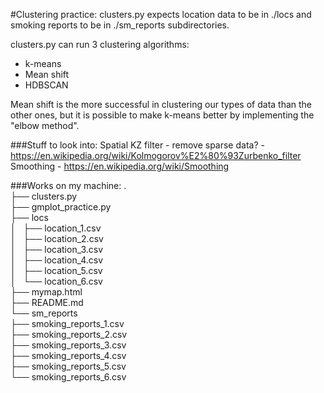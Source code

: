 #Clustering practice:
clusters.py expects location data to be in ./locs and smoking reports to be in ./sm_reports subdirectories.

clusters.py can run 3 clustering algorithms:
- k-means
- Mean shift
- HDBSCAN

Mean shift is the more successful in clustering our types of data than the other ones, but it is possible to make k-means better by implementing the "elbow method".


###Stuff to look into:
Spatial KZ filter - remove sparse data? - https://en.wikipedia.org/wiki/Kolmogorov%E2%80%93Zurbenko_filter
Smoothing - https://en.wikipedia.org/wiki/Smoothing

###Works on my machine:
.<br />
├── clusters.py<br />
├── gmplot_practice.py<br />
├── locs<br />
│   ├── location_1.csv<br />
│   ├── location_2.csv<br />
│   ├── location_3.csv<br />
│   ├── location_4.csv<br />
│   ├── location_5.csv<br />
│   └── location_6.csv<br />
├── mymap.html<br />
├── README.md<br />
└── sm_reports<br />
    ├── smoking_reports_1.csv<br />
    ├── smoking_reports_2.csv<br />
    ├── smoking_reports_3.csv<br />
    ├── smoking_reports_4.csv<br />
    ├── smoking_reports_5.csv<br />
    └── smoking_reports_6.csv<br />

